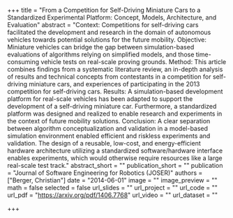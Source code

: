 +++
title = "From a Competition for Self-Driving Miniature Cars to a Standardized Experimental Platform: Concept, Models, Architecture, and Evaluation"
abstract = "Context: Competitions for self-driving cars facilitated the development and research in the domain of autonomous vehicles towards potential solutions for the future mobility. Objective: Miniature vehicles can bridge the gap between simulation-based evaluations of algorithms relying on simplified models, and those time-consuming vehicle tests on real-scale proving grounds. Method: This article combines findings from a systematic literature review, an in-depth analysis of results and technical concepts from contestants in a competition for self-driving miniature cars, and experiences of participating in the 2013 competition for self-driving cars. Results: A simulation-based development platform for real-scale vehicles has been adapted to support the development of a self-driving miniature car. Furthermore, a standardized platform was designed and realized to enable research and experiments in the context of future mobility solutions. Conclusion: A clear separation between algorithm conceptualization and validation in a model-based simulation environment enabled efficient and riskless experiments and validation. The design of a reusable, low-cost, and energy-efficient hardware architecture utilizing a standardized software/hardware interface enables experiments, which would otherwise require resources like a large real-scale test track."
abstract_short = ""
publication_short = ""
publication = "Journal of Software Engineering for Robotics (JOSER)"
authors = ["Berger, Christian"]
date = "2014-06-01"
image = ""
image_preview = ""
math = false
selected = false
url_slides = ""
url_project = ""
url_code = ""
url_pdf = "https://arxiv.org/pdf/1406.7768"
url_video = ""
url_dataset = ""

+++
